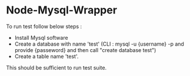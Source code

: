# Node-Mysql-Wrapper

To run test follow below steps :

* Install Mysql software
* Create a database with name 'test' (CLI : mysql -u {username} -p and provide {passeword} and then call "create database test")
* Create a table name 'test'.

This should be sufficient to run test suite.

